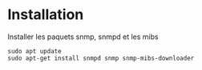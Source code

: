 # Installation
Installer les paquets snmp, snmpd et les mibs
``` shell
sudo apt update
sudo apt-get install snmpd snmp snmp-mibs-downloader
```
